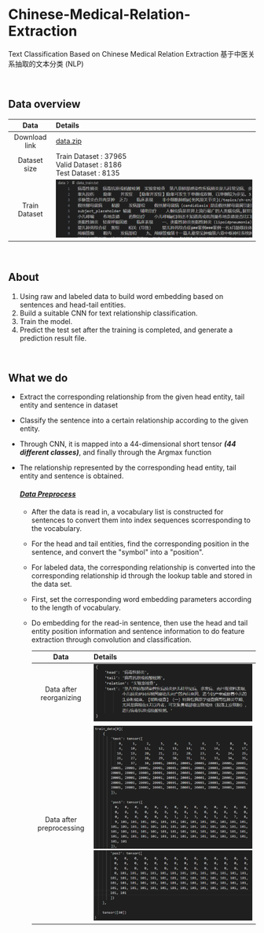# Chinese-Medical-Relation-Extraction
 Text Classification Based on Chinese Medical Relation Extraction 基于中医关系抽取的文本分类 (NLP)

<br>

## Data overview

|     Data      | Details                                                      |
| :-----------: | :----------------------------------------------------------- |
| Download link | [data.zip](https://github.com/unicorn-yh/Chinese-Medical-Relation-Extraction/blob/main/data.zip) |
| Dataset size  | Train Dataset : 37965 <br>Valid Dataset : 8186<br>Test  Dataset : 8135 |
| Train Dataset | ![image-20230726171944955](README/image-20230726171944955.png) |



<br>

## About

1. Using raw and labeled data to build word embedding based on sentences and head-tail entities.
2. Build a suitable CNN for text relationship classification.
3. Train the model.
4. Predict the test set after the training is completed, and generate a prediction result file.

<br>

## What we do

- Extract the corresponding relationship from the given head entity, tail entity and sentence in dataset

- Classify the sentence into a certain relationship according to the given entity. 

- Through CNN, it is mapped into a 44-dimensional short tensor ***(44 different classes)***, and finally through the Argmax function

- The relationship represented by the corresponding head entity, tail entity and sentence is obtained.

  #### <u>*Data Preprocess*</u>

  - After the data is read in, a vocabulary list is constructed for sentences to convert them into index sequences scorresponding to the vocabulary. 

  - For the head and tail entities, find the corresponding position in the sentence, and convert the "symbol" into a "position". 

  - For labeled data, the corresponding relationship is converted into the corresponding relationship id through the lookup table and stored in the data set. 

  - First, set the corresponding word embedding parameters according to the length of vocabulary. 

  - Do embedding for the read-in sentence, then use the head and tail entity position information and sentence information to do feature extraction through convolution and classification.

    |           Data           | Details                                                      |
    | :----------------------: | :----------------------------------------------------------- |
    | Data after reorganizing  | ![image-20230726171121048](README/image-20230726171121048.png) |
    | Data after preprocessing | ![image-20230726172134475](README/image-20230726172134475.png)![image-20230726172218718](README/image-20230726172218718.png) |
